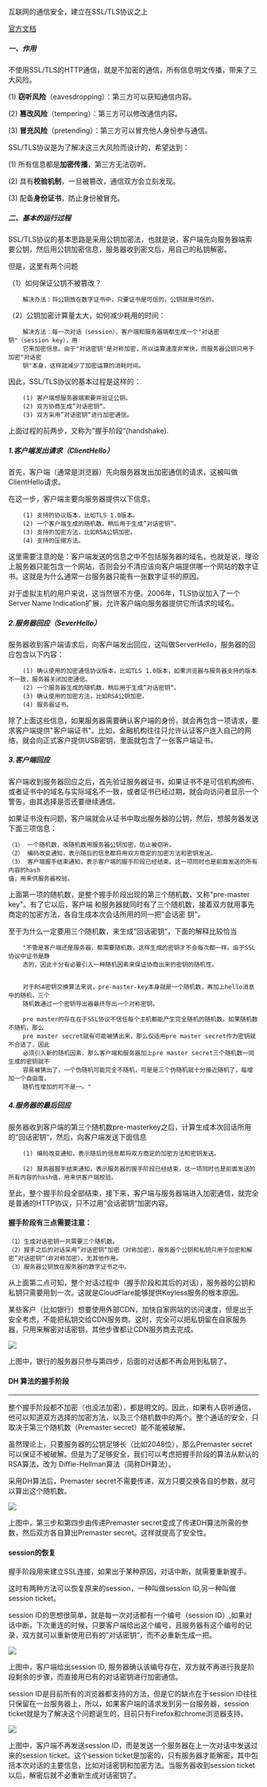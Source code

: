 互联网的通信安全，建立在SSL/TLS协议之上

[官方文档](https://tools.ietf.org/pdf/rfc5246.pdf)


##### 一、作用

不使用SSL/TLS的HTTP通信，就是不加密的通信，所有信息明文传播，带来了三大风险。



(1) **窃听风险**（eavesdropping）：第三方可以获知通信内容。

(2) **篡改风险**（tempering）：第三方可以修改通信内容。

(3) **冒充风险**（pretending）：第三方可以冒充他人身份参与通信。


SSL/TLS协议是为了解决这三大风险而设计的，希望达到： 

(1) 所有信息都是**加密传播**，第三方无法窃听。

(2) 具有**校验机制**，一旦被篡改，通信双方会立刻发现。

(3) 配备**身份证书**，防止身份被冒充。

##### 二、基本的运行过程

SSL/TLS协议的基本思路是采用公钥加密法，也就是说，客户端先向服务器端索要公钥，然后用公钥加密信息，服务器收到密文后，用自己的私钥解密。

但是，这里有两个问题

（1）如何保证公钥不被篡改？

```
	解决办法：将公钥放在数字证书中，只要证书是可信的，公钥就是可信的。
```

（2）公钥加密计算量太大，如何减少耗用的时间：

```
	解决方法：每一次对话（session），客户端和服务器端都生成一个"对话密钥"（session key），用
	它来加密信息。由于"对话密钥"是对称加密，所以运算速度非常快，而服务器公钥只用于加密"对话密
	钥"本身，这样就减少了加密运算的消耗时间。
```

因此，SSL/TLS协议的基本过程是这样的：

```
	(1) 客户端想服务器端索要并验证公钥。
	(2) 双方协商生成”对话密钥“。
	(3) 双方采用”对话密钥“进行加密通信。
```

上面过程的前两步，又称为”握手阶段“(handshake).

##### 1.客户端发出请求（ClientHello）

首先，客户端（通常是浏览器）先向服务器发出加密通信的请求，这被叫做ClientHello请求。

在这一步，客户端主要向服务器提供以下信息。

```
	(1) 支持的协议版本，比如TLS 1.0版本。
	(2) 一个客户端生成的随机数，稍后用于生成”对话密钥“。
	(3) 支持的加密方法，比如RSA公钥加密。
	(4) 支持的压缩方法。
```

这里需要注意的是：客户端发送的信息之中不包括服务器的域名，也就是说，理论上服务器只能包含一个网站，否则会分不清应该向客户端提供哪一个网站的数字证书。这就是为什么通常一台服务器只能有一张数字证书的原因。

对于虚拟主机的用户来说，这当然很不方便。2006年，TLS协议加入了一个Server Name Indication扩展，允许客户端向服务器提供它所请求的域名。



##### 2.服务器回应（SeverHello）


服务器收到客户端请求后，向客户端发出回应，这叫做ServerHello，服务器的回应包含以下内容：

```	
	(1) 确认使用的加密通信协议版本，比如TLS 1.0版本，如果浏览器与服务器支持的版本不一致，服务器关闭加密通信。
	(2) 一个服务器生成的随机数，稍后用于生成”对话密钥“。
	(3) 确认使用的加密方法，比如RSA公钥加密。
	(4) 服务器证书。	
```

除了上面这些信息，如果服务器需要确认客户端的身份，就会再包含一项请求，要求客户端提供"客户端证书"。比如，金融机构往往只允许认证客户连入自己的网络，就会向正式客户提供USB密钥，里面就包含了一张客户端证书。


##### 3.客户端回应

客户端收到服务器回应之后，首先验证服务器证书，如果证书不是可信机构颁布、或者证书中的域名与实际域名不一致，或者证书已经过期，就会向访问者显示一个警告，由其选择是否还要继续通信。


如果证书没有问题，客户端就会从证书中取出服务器的公钥，然后，想服务器发送下面三项信息：

```
（1） 一个随机数，改随机数用服务器公钥加密，防止被窃听。
（2） 编码改变通知，表示随后的信息都将用双方商定的加密方法和密钥发送。
（3） 客户端握手结束通知，表示客户端的握手阶段已经结束。这一项同时也是前面发送的所有内容的hash
值，用来供服务器校验。
```

上面第一项的随机数，是整个握手阶段出现的第三个随机数，又称"pre-master key"。有了它以后，客户端
和服务器就同时有了三个随机数，接着双方就用事先商定的加密方法，各自生成本次会话所用的同一把"会话密
钥"。


至于为什么一定要用三个随机数，来生成”回话密钥“，下面的解释比较恰当

```
    "不管是客户端还是服务器，都需要随机数，这样生成的密钥才不会每次都一样。由于SSL协议中证书是静
    态的，因此十分有必要引入一种随机因素来保证协商出来的密钥的随机性。
    

    对于RSA密钥交换算法来说，pre-master-key本身就是一个随机数，再加上hello消息中的随机，三个
    随机数通过一个密钥导出器最终导出一个对称密钥。

    pre master的存在在于SSL协议不信任每个主机都能产生完全随机的随机数，如果随机数不随机，那么
    pre master secret就有可能被猜出来，那么仅适用pre master secret作为密钥就不合适了，因此
    必须引入新的随机因素，那么客户端和服务器加上pre master secret三个随机数一同生成的密钥就不
    容易被猜出了，一个伪随机可能完全不随机，可是是三个伪随机就十分接近随机了，每增加一个自由度，
    随机性增加的可不是一。"

```

##### 4.服务器的最后回应


服务器收到客户端的第三个随机数pre-masterkey之后，计算生成本次回话所用的”回话密钥“，然后，向客户端发送下面信息

```
	(1) 编码改变通知，表示随后的信息都将双方商定的加密方法和密钥发送。
	
	(2) 服务器握手结束通知，表示服务器的握手阶段已经结束，这一项同时也是前面发送的所有内容的hash值，用来供客户端校验。
```

至此，整个握手阶段全部结束，接下来，客户端与服务器端进入加密通信，就完全是普通的HTTP协议，只不过用”会话密钥“加密内容。





#### 握手阶段有三点需要注意：

```
（1）生成对话密钥一共需要三个随机数。
（2）握手之后的对话采用”对话密钥“加密（对称加密），服务器个公钥和私钥只用于加密和解密”对话密钥“（非对称加密），无其他作用。
（3）服务器公钥放在服务器的数字证书之中。	
```

从上面第二点可知，整个对话过程中（握手阶段和其后的对话），服务器的公钥和私钥只需要用到一次。这就是CloudFlare能够提供Keyless服务的根本原因。


某些客户（比如银行）想要使用外部CDN，加快自家网站的访问速度，但是出于安全考虑，不能把私钥交给CDN服务商。这时，完全可以把私钥留在自家服务器，只用来解密对话密钥，其他步骤都让CDN服务商去完成。

![](http://www.ruanyifeng.com/blogimg/asset/2014/bg2014092005.png)

上图中，银行的服务器只参与第四步，后面的对话都不再会用到私钥了。


#### DH 算法的握手阶段
---

整个握手阶段都不加密（也没法加密），都是明文的。因此，如果有人窃听通信，他可以知道双方选择的加密方法，以及三个随机数中的两个。整个通话的安全，只取决于第三个随机数（Premaster secret）能不能被破解。


虽然理论上，只要服务器的公钥足够长（比如2048位），那么Premaster secret可以保证不被破解。但是为了足够安全，我们可以考虑把握手阶段的算法从默认的RSA算法，改为 Diffie-Hellman算法（简称DH算法）。

采用DH算法后，Premaster secret不需要传递，双方只要交换各自的参数，就可以算出这个随机数。


![](http://www.ruanyifeng.com/blogimg/asset/2014/bg2014092007.png)

上图中，第三步和第四步由传递Premaster secret变成了传递DH算法所需的参数，然后双方各自算出Premaster secret。这样就提高了安全性。


#### session的恢复

握手阶段用来建立SSL连接，如果出于某种原因，对话中断，就需要重新握手。

这时有两种方法可以恢复原来的session，一种叫做session ID,另一种叫做session ticket。

session ID的思想很简单，就是每一次对话都有一个编号（session ID）,如果对话中断，下次重连的时候，只要客户端给出这个编号，且服务器有这个编号的记录，双方就可以重新使用已有的”对话密钥“，而不必重新生成一把。

![](http://www.ruanyifeng.com/blogimg/asset/2014/bg2014092011.png)

上图中，客户端给出session ID, 服务器确认该编号存在，双方就不再进行我是阶段剩余的步骤，而直接用已有的对话密钥进行加密通信。

session ID是目前所有的浏览器都支持的方法，但是它的缺点在于session ID往往只保留在一台服务器上，所以，如果客户端的请求发到另一台服务器，session ticket就是为了解决这个问题诞生的，目前只有Firefox和chrome浏览器支持。

![](http://www.ruanyifeng.com/blogimg/asset/2014/bg2014092011.png)

上图中，客户端不再发送session ID，而是发送一个服务器在上一次对话中发送过来的session ticket。这个session ticket是加密的，只有服务器才能解密，其中包括本次对话的主要信息，比如对话密钥和加密方法。当服务器收到session ticket以后，解密后就不必重新生成对话密钥了。




